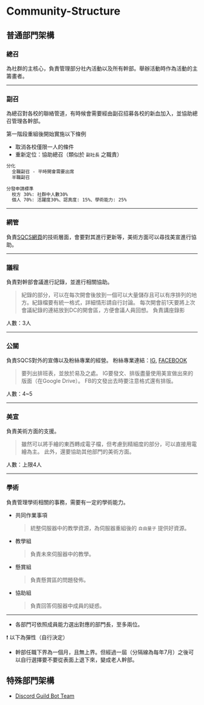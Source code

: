 # Community-Structure

## 普通部門架構

### 總召

為社群的主核心，負責管理部分社內活動以及所有幹部。舉辦活動時作為活動的主籌畫者。

---

### 副召

為總召對各校的聯絡管道，有時候會需要經由副召招募各校的新血加入，並協助總召管理各幹部。

第一階段重組後開始實施以下條例

* 取消各校僅限一人的條件
* 重新定位：協助總召（類似於 `副社長` 之職責）

```markdown
分化
  全職副召 - 平時開會需要出席
  半職副召
  
分發申請標準
  校方 30%: 社群中人數30%
  個人 70%: 活躍度30%、認真度: 15%、學術能力: 25%
```

---

### 網管

負責[SQCS網頁](https://sqcs.ckcsc.net)的技術層面，會要對其進行更新等，美術方面可以尋找美宣進行協助。

---

### 議程

負責對幹部會議進行記錄，並進行相關協助。

> 紀錄的部分，可以在每次開會後放到一個可以大量儲存且可以有序排列的地方。紀錄檔要有統一格式，詳細情形請自行討論。
> 每次開會前1天要將上次會議紀錄的連結放到DC的開會區，方便會議人員回想。
> 負責講座錄影

人數：3人

---

### 公關

負責SQCS對外的宣傳以及粉絲專業的經營。
粉絲專業連結：[IG](https://www.instagram.com/sqcs.8e9/), [FACEBOOK](https://www.facebook.com/sqcs819)

> 要列出排班表，並放於易及之處。
> IG要發文、排版盡量使用美宣做出來的版面（在Google Drive）。
> FB的文發出去時要注意格式還有排版。

人數：4~5

---

### 美宣

負責美術方面的支援。

> 雖然可以將手繪的東西轉成電子檔，但考慮到精細度的部分，可以直接用電繪為主。
> 此外，還要協助其他部門的美術方面。

人數：上限4人

---

### 學術

負責管理學術相關的事務，需要有一定的學術能力。

* 共同作業事項
  > 統整伺服器中的教學資源，為伺服器重組後的 `自由量子` 提供好資源。

* 教學組
  > 負責未來伺服器中的教學。

* 懸賞組
  > 負責懸賞區的問題發佈。

* 協助組
  > 負責回答伺服器中成員的疑惑。

---

* 各部門可依照成員能力選出對應的部門長，至多兩位。

:exclamation: 以下為彈性（自行決定）

* 幹部任職下界為一個月，且無上界。但經過一屆（分隔線為每年7月）之後可以自行選擇要不要從表面上退下來，變成老人幹部。

## 特殊部門架構

* [Discord Guild Bot Team](https://github.com/SQCS-TW/Community-Structure/blob/main/Discord%20Guild%20Bot%20Team/Structure.md#discord-bot-team-structure)